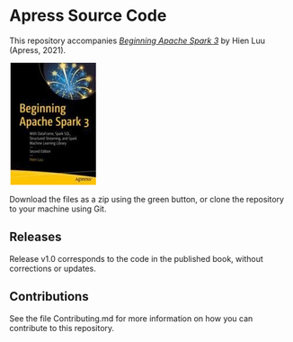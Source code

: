 # Apress Source Code

This repository accompanies [*Beginning Apache Spark 3*](https://www.apress.com/9781484273821) by Hien Luu (Apress, 2021).

[comment]: #cover
![Cover image](9781484273821.jpg)

Download the files as a zip using the green button, or clone the repository to your machine using Git.

## Releases

Release v1.0 corresponds to the code in the published book, without corrections or updates.

## Contributions

See the file Contributing.md for more information on how you can contribute to this repository.